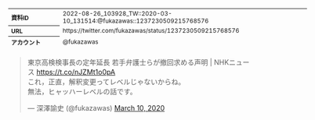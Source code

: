 <table style="font-size: 9pt; width: 610px; margin-bottom: 20px; height: 80px;">
<tbody>
    <tr>
        <th align=left>資料ID</th>
        <td align=left>2022-08-26_103928_TW::2020-03-10_131514:@fukazawas::1237230509215768576</td>
    </tr>
    <tr>
        <th align=left>URL</th>
        <td align=left>https://twitter.com/fukazawas/status/1237230509215768576</td>
    </tr>
    <tr>
        <th align=left>アカウント</th>
        <td align=left>@fukazawas</td>
    </tr>
    <tr>
        <th align=left>ユーザ名</th>
        <td align=left>深澤諭史</td>
    </tr>
    <tr>
        <th align=left>ツイートの記録日時</th>
        <td align=left>2022-08-26_103928_</td>
    </tr>
</tbody>
</table>
<blockquote class="twitter-tweet" data-width="450"  data-lang="ja"><p lang="ja" dir="ltr">東京高検検事長の定年延長 若手弁護士らが撤回求める声明 | NHKニュース   <a href="https://t.co/nJZMt1o0pA">https://t.co/nJZMt1o0pA</a><br>これ，正直，解釈変更ってレベルじゃないからね。<br>無法，ヒャッハーレベルの話です。</p>&mdash; 深澤諭史 (@fukazawas) <a href="https://twitter.com/fukazawas/status/1237230509215768576?ref_src=twsrc%5Etfw">March 10, 2020</a></blockquote>
<script async src="https://platform.twitter.com/widgets.js" charset="utf-8"></script>



